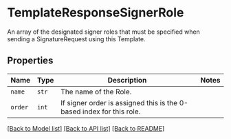 # TemplateResponseSignerRole

An array of the designated signer roles that must be specified when sending a SignatureRequest using this Template.

## Properties

| Name | Type | Description | Notes |
| ---- | ---- | ----------- | ----- |
| `name` | ```str``` |  The name of the Role.  |  |
| `order` | ```int``` |  If signer order is assigned this is the 0-based index for this role.  |  |


[[Back to Model list]](../README.md#documentation-for-models) [[Back to API list]](../README.md#documentation-for-api-endpoints) [[Back to README]](../README.md)


